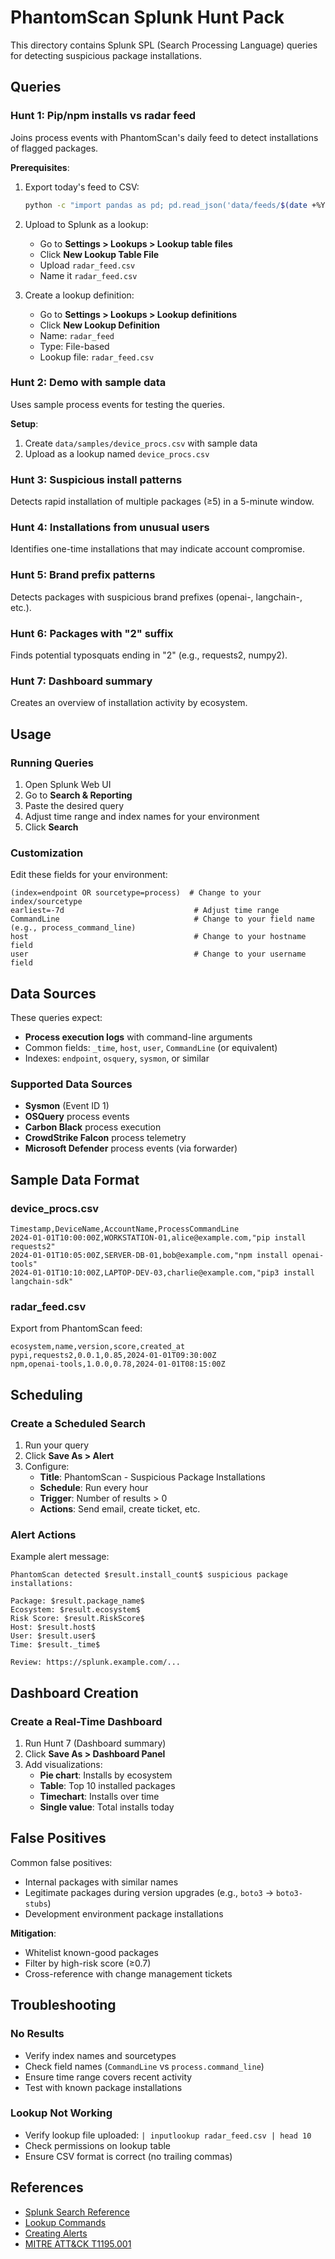 # PhantomScan Splunk Hunt Pack

This directory contains Splunk SPL (Search Processing Language) queries for detecting suspicious package installations.

## Queries

### Hunt 1: Pip/npm installs vs radar feed

Joins process events with PhantomScan's daily feed to detect installations of flagged packages.

**Prerequisites**:
1. Export today's feed to CSV:
   ```bash
   python -c "import pandas as pd; pd.read_json('data/feeds/$(date +%Y-%m-%d)/topN.json').to_csv('radar_feed.csv', index=False)"
   ```

2. Upload to Splunk as a lookup:
   - Go to **Settings > Lookups > Lookup table files**
   - Click **New Lookup Table File**
   - Upload `radar_feed.csv`
   - Name it `radar_feed.csv`

3. Create a lookup definition:
   - Go to **Settings > Lookups > Lookup definitions**
   - Click **New Lookup Definition**
   - Name: `radar_feed`
   - Type: File-based
   - Lookup file: `radar_feed.csv`

### Hunt 2: Demo with sample data

Uses sample process events for testing the queries.

**Setup**:
1. Create `data/samples/device_procs.csv` with sample data
2. Upload as a lookup named `device_procs.csv`

### Hunt 3: Suspicious install patterns

Detects rapid installation of multiple packages (≥5) in a 5-minute window.

### Hunt 4: Installations from unusual users

Identifies one-time installations that may indicate account compromise.

### Hunt 5: Brand prefix patterns

Detects packages with suspicious brand prefixes (openai-, langchain-, etc.).

### Hunt 6: Packages with "2" suffix

Finds potential typosquats ending in "2" (e.g., requests2, numpy2).

### Hunt 7: Dashboard summary

Creates an overview of installation activity by ecosystem.

## Usage

### Running Queries

1. Open Splunk Web UI
2. Go to **Search & Reporting**
3. Paste the desired query
4. Adjust time range and index names for your environment
5. Click **Search**

### Customization

Edit these fields for your environment:

```spl
(index=endpoint OR sourcetype=process)  # Change to your index/sourcetype
earliest=-7d                             # Adjust time range
CommandLine                              # Change to your field name (e.g., process_command_line)
host                                     # Change to your hostname field
user                                     # Change to your username field
```

## Data Sources

These queries expect:
- **Process execution logs** with command-line arguments
- Common fields: `_time`, `host`, `user`, `CommandLine` (or equivalent)
- Indexes: `endpoint`, `osquery`, `sysmon`, or similar

### Supported Data Sources

- **Sysmon** (Event ID 1)
- **OSQuery** process events
- **Carbon Black** process execution
- **CrowdStrike Falcon** process telemetry
- **Microsoft Defender** process events (via forwarder)

## Sample Data Format

### device_procs.csv

```csv
Timestamp,DeviceName,AccountName,ProcessCommandLine
2024-01-01T10:00:00Z,WORKSTATION-01,alice@example.com,"pip install requests2"
2024-01-01T10:05:00Z,SERVER-DB-01,bob@example.com,"npm install openai-tools"
2024-01-01T10:10:00Z,LAPTOP-DEV-03,charlie@example.com,"pip3 install langchain-sdk"
```

### radar_feed.csv

Export from PhantomScan feed:

```csv
ecosystem,name,version,score,created_at
pypi,requests2,0.0.1,0.85,2024-01-01T09:30:00Z
npm,openai-tools,1.0.0,0.78,2024-01-01T08:15:00Z
```

## Scheduling

### Create a Scheduled Search

1. Run your query
2. Click **Save As > Alert**
3. Configure:
   - **Title**: PhantomScan - Suspicious Package Installations
   - **Schedule**: Run every hour
   - **Trigger**: Number of results > 0
   - **Actions**: Send email, create ticket, etc.

### Alert Actions

Example alert message:

```
PhantomScan detected $result.install_count$ suspicious package installations:

Package: $result.package_name$
Ecosystem: $result.ecosystem$
Risk Score: $result.RiskScore$
Host: $result.host$
User: $result.user$
Time: $result._time$

Review: https://splunk.example.com/...
```

## Dashboard Creation

### Create a Real-Time Dashboard

1. Run Hunt 7 (Dashboard summary)
2. Click **Save As > Dashboard Panel**
3. Add visualizations:
   - **Pie chart**: Installs by ecosystem
   - **Table**: Top 10 installed packages
   - **Timechart**: Installs over time
   - **Single value**: Total installs today

## False Positives

Common false positives:
- Internal packages with similar names
- Legitimate packages during version upgrades (e.g., `boto3` → `boto3-stubs`)
- Development environment package installations

**Mitigation**:
- Whitelist known-good packages
- Filter by high-risk score (≥0.7)
- Cross-reference with change management tickets

## Troubleshooting

### No Results

- Verify index names and sourcetypes
- Check field names (`CommandLine` vs `process.command_line`)
- Ensure time range covers recent activity
- Test with known package installations

### Lookup Not Working

- Verify lookup file uploaded: `| inputlookup radar_feed.csv | head 10`
- Check permissions on lookup table
- Ensure CSV format is correct (no trailing commas)

## References

- [Splunk Search Reference](https://docs.splunk.com/Documentation/Splunk/latest/SearchReference)
- [Lookup Commands](https://docs.splunk.com/Documentation/Splunk/latest/SearchReference/Lookup)
- [Creating Alerts](https://docs.splunk.com/Documentation/Splunk/latest/Alert/Aboutalerts)
- [MITRE ATT&CK T1195.001](https://attack.mitre.org/techniques/T1195/001/)
